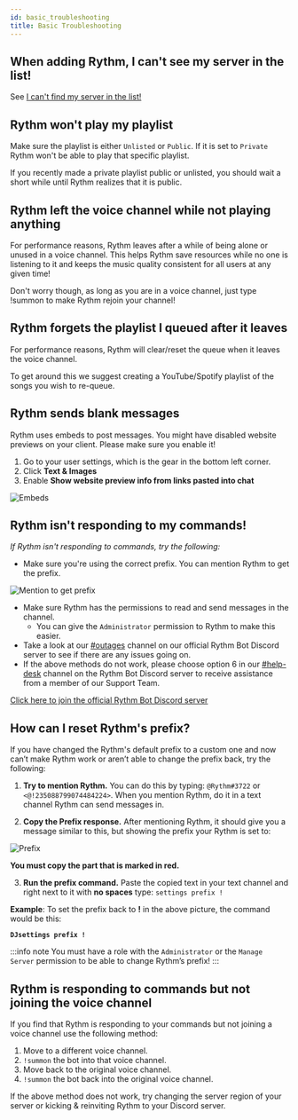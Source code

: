 ```yaml
---
id: basic_troubleshooting
title: Basic Troubleshooting
---
```


## When adding Rythm, I can't see my server in the list!
See [I can't find my server in the list!](/adding_rythm#help-i-cant-find-my-server-in-the-list)

## Rythm won't play my playlist
Make sure the playlist is either `Unlisted` or `Public`. If it is set to `Private` Rythm won't be able to play that specific playlist.

If you recently made a private playlist public or unlisted, you should wait a short while until Rythm realizes that it is public.

## Rythm left the voice channel while not playing anything
For performance reasons, Rythm leaves after a while of being alone or unused in a voice channel.
This helps Rythm save resources while no one is listening to it and keeps the music quality consistent for all users at any given time!

Don't worry though, as long as you are in a voice channel, just type !summon to make Rythm rejoin your channel!

## Rythm forgets the playlist I queued after it leaves
For performance reasons, Rythm will clear/reset the queue when it leaves the voice channel.

To get around this we suggest creating a YouTube/Spotify playlist of the songs you wish to re-queue.

## Rythm sends blank messages
Rythm uses embeds to post messages. You might have disabled website previews on your client. Please make sure you enable it!

1. Go to your user settings, which is the gear in the bottom left corner.
2. Click **Text & Images**
3. Enable **Show website preview info from links pasted into chat**

![Embeds](/img/docs/basic-troubleshooting/embeds.png)

## Rythm isn't responding to my commands!
*If Rythm isn't responding to commands, try the following:*
- Make sure you're using the correct prefix. You can mention Rythm to get the prefix.<br/>

![Mention to get prefix](/img/docs/settings/prefix.png)

- Make sure Rythm has the permissions to read and send messages in the channel.
  - You can give the `Administrator` permission to Rythm to make this easier.
- Take a look at our [#outages](https://discord.com/channels/231471142685245440/359311833653313546) channel on our official Rythm Bot Discord server to see if there are any issues going on.
- If the above methods do not work, please choose option 6 in our [#help-desk](https://discord.com/channels/231471142685245440/359355279004925954) channel on the Rythm Bot Discord server to receive assistance from a member of our Support Team.

[Click here to join the official Rythm Bot Discord server](https://rythmbot.co/support)

## How can I reset Rythm's prefix?
If you have changed the Rythm's default prefix to a custom one and now can’t make Rythm work or aren’t able to change the prefix back, try the following:

1. **Try to mention Rythm.** You can do this by typing: `@Rythm#3722` or `<@!235088799074484224>`.
   When you mention Rythm, do it in a text channel Rythm can send messages in.

2. **Copy the Prefix response.** After mentioning Rythm, it should give you a message similar to this, but showing the prefix your Rythm is set to:

![Prefix](/img/docs/basic-troubleshooting/prefix.png)

**You must copy the part that is marked in red.**

3. **Run the prefix command.** Paste the copied text in your text channel and right next to it with **no spaces** type: `settings prefix !`

**Example**: To set the prefix back to **!** in the above picture, the command would be this:

**`DJsettings prefix !`**

:::info note
You must have a role with the `Administrator` or the `Manage Server` permission to be able to change Rythm’s prefix!
:::

## Rythm is responding to commands but not joining the voice channel
If you find that Rythm is responding to your commands but not joining a voice channel use the following method:

1. Move to a different voice channel.
2. `!summon` the bot into that voice channel.
3. Move back to the original voice channel.
4. `!summon` the bot back into the original voice channel.

If the above method does not work, try changing the server region of your server or kicking & reinviting Rythm to your Discord server.
